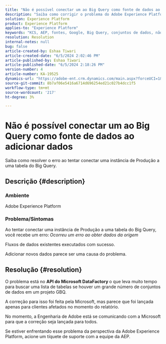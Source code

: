 ```yaml
---
title: "Não é possível conectar um ao Big Query como fonte de dados ao adicionar dados"
description: "Saiba como corrigir o problema do Adobe Experience Platform ao conectar uma instância de Produção a uma tabela do Big Query."
solution: Experience Platform
product: Experience Platform
applies-to: "Experience Platform"
keywords: "KCS, AEP, fontes, Google, Big Query, conjuntos de dados, não é possível se conectar, fonte de dados, adição de dados, Adobe Experience Platform, Perguntas frequentes"
resolution: Resolution
internal-notes: null
bug: false
article-created-by: Eshaa Tiwari
article-created-date: "6/5/2024 2:02:46 PM"
article-published-by: Eshaa Tiwari
article-published-date: "6/5/2024 2:18:26 PM"
version-number: 4
article-number: KA-19525
dynamics-url: "https://adobe-ent.crm.dynamics.com/main.aspx?forceUCI=1&pagetype=entityrecord&etn=knowledgearticle&id=61acae42-4423-ef11-840b-6045bd026dc7"
source-git-commit: 8b7af06e5416a6714d696254ed21c027b4dcc1f5
workflow-type: tm+mt
source-wordcount: '217'
ht-degree: 3%

---
```


# Não é possível conectar um ao Big Query como fonte de dados ao adicionar dados


Saiba como resolver o erro ao tentar conectar uma instância de Produção a uma tabela do Big Query.

## Descrição {#description}


### Ambiente

Adobe Experience Platform

### <b>Problema/Sintomas</b>

Ao tentar conectar uma instância de Produção a uma tabela do Big Query, você recebe um erro:<b> </b>*Ocorreu um erro ao obter dados da origem*

Fluxos de dados existentes executados com sucesso.

Adicionar novos dados parece ser uma causa do problema.


## Resolução {#resolution}


O problema está no <b>API do Microsoft DataFactory </b>o que leva muito tempo para buscar uma lista de tabelas se houver um grande número de conjuntos de dados em um projeto GBQ.

A correção para isso foi feita pela Microsoft, mas parece que foi lançada apenas para clientes afetados no momento do relatório.

No momento, a Engenharia de Adobe está se comunicando com a Microsoft para que a correção seja lançada para todos.

Se estiver enfrentando esse problema da perspectiva da Adobe Experience Platform, acione um tíquete de suporte com a equipe da AEP.

